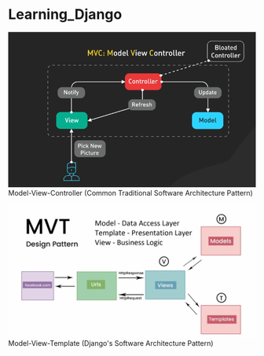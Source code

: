 # Learning_Django

![Model-View-Controller (MVC)](https://raw.githubusercontent.com/0xNullLight/Learning_Django/refs/heads/main/img/MVC.png)
Model-View-Controller (Common Traditional Software Architecture Pattern)

![Model-View-Template (MVT)](https://raw.githubusercontent.com/0xNullLight/Learning_Django/refs/heads/main/img/MVT.png)
Model-View-Template (Django's Software Architecture Pattern)
